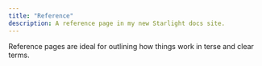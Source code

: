 ```yaml
---
title: "Reference"
description: A reference page in my new Starlight docs site.
---
```


Reference pages are ideal for outlining how things work in terse and clear terms.

